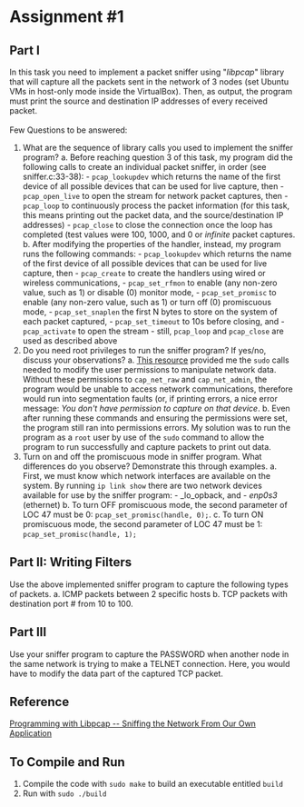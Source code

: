# Assignment #1

## Part I
In this task you need to implement a packet sniffer using "_libpcap_" library that will capture all the packets sent in the network of 3 nodes (set Ubuntu VMs in host-only mode inside the VirtualBox). Then, as output, the program must print the source and destination IP addresses of every received packet.
<br/>
<br/>
Few Questions to be answered:
1. What are the sequence of library calls you used to implement the sniffer program?
	a. Before reaching question 3 of this task, my program did the following calls to create an individual packet sniffer, in order (see sniffer.c:33-38):
		- `pcap_lookupdev` which returns the name of the first device of all possible devices that can be used for live capture, then
		- `pcap_open_live` to open the stream for network packet captures, then
		- `pcap_loop` to continuously process the packet information (for this task, this means printing out the packet data, and the source/destination IP addresses)
		- `pcap_close` to close the connection once the loop has completed (test values were 100, 1000, and 0 or _infinite_ packet captures.
	b. After modifying the properties of the handler, instead, my program runs the following commands:
		- `pcap_lookupdev` which returns the name of the first device of all possible devices that can be used for live capture, then
		- `pcap_create` to create the handlers using wired or wireless communications,
		- `pcap_set_rfmon` to enable (any non-zero value, such as 1) or disable (0) monitor mode,
		- `pcap_set_promisc` to enable (any non-zero value, such as 1) or turn off (0) promiscuous mode,
		- `pcap_set_snaplen` the first N bytes to store on the system of each packet captured,
		- `pcap_set_timeout` to 10s before closing, and
		- `pcap_activate` to open the stream
		- still, `pcap_loop` and `pcap_close` are used as described above
2. Do you need root privileges to run the sniffer program? If yes/no, discuss your observations?
	a. [This resource](https://askubuntu.com/questions/530920/tcpdump-permissions-problem) provided me the `sudo` calls needed to modify the user permissions to manipulate network data. Without these permissions to `cap_net_raw` and `cap_net_admin`, the program would be unable to access network communications, therefore would run into segmentation faults (or, if printing errors, a nice error message: _You don't have permission to capture on that device_.
	b. Even after running these commands and ensuring the permissions were set, the program still ran into permissions errors. My solution was to run the program as a `root` user by use of the `sudo` command to allow the program to run successfully and capture packets to print out data.
3. Turn on and off the promiscuous mode in sniffer program. What differences do you observe? Demonstrate this through examples.
	a. First, we must know which network interfaces are available on the system. By running `ip link show` there are two network devices available for use by the sniffer program:
		- _lo_opback, and
		- _enp0s3_ (ethernet)
	b. To turn OFF promiscuous mode, the second parameter of LOC 47 must be 0: `pcap_set_promisc(handle, 0);`.
	c. To turn ON promiscuous mode, the second parameter of LOC 47 must be 1: `pcap_set_promisc(handle, 1);`

## Part II: Writing Filters
Use the above implemented sniffer program to capture the following types of packets.
a. ICMP packets between 2 specific hosts
b. TCP packets with destination port # from 10 to 100.

## Part III
Use your sniffer program to capture the PASSWORD when another node in the same network is trying to make a TELNET connection. Here, you would have to modify the data part of the captured TCP packet.

## Reference
[Programming with Libpcap -- Sniffing the Network From Our Own Application](http://recursos.aldabaknocking.com/libpcapHakin9LuisMartinGarcia.pdf)

## To Compile and Run
1. Compile the code with `sudo make` to build an executable entitled `build`
2. Run with `sudo ./build`
